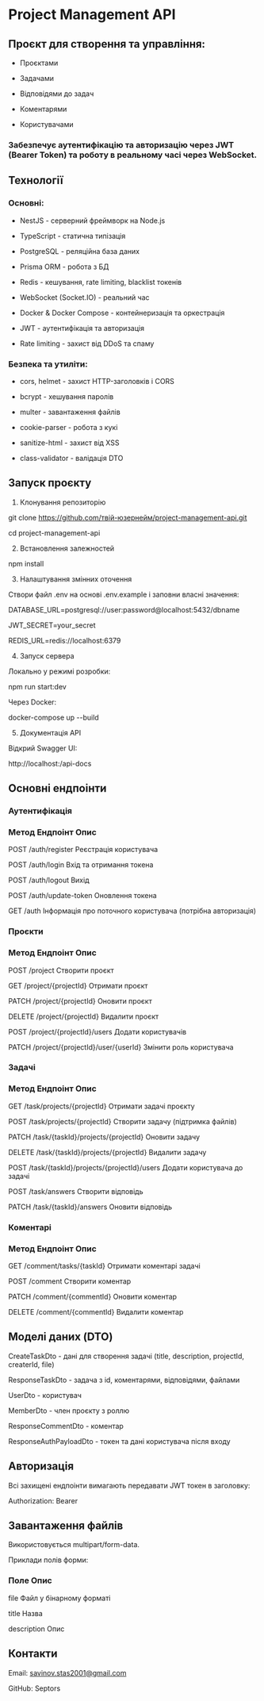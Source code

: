 # Project Management API

## Проєкт для створення та управління:

- Проєктами

- Задачами

- Відповідями до задач

- Коментарями

- Користувачами

### Забезпечує аутентифікацію та авторизацію через JWT (Bearer Token) та роботу в реальному часі через WebSocket.

## Технології

### Основні:

- NestJS - серверний фреймворк на Node.js

- TypeScript - статична типізація

- PostgreSQL - реляційна база даних

- Prisma ORM - робота з БД

- Redis - кешування, rate limiting, blacklist токенів

- WebSocket (Socket.IO) - реальний час

- Docker & Docker Compose - контейнеризація та оркестрація

- JWT - аутентифікація та авторизація

- Rate limiting - захист від DDoS та спаму

### Безпека та утиліти:

- cors, helmet - захист HTTP-заголовків і CORS

- bcrypt - хешування паролів

- multer - завантаження файлів

- cookie-parser - робота з кукі

- sanitize-html - захист від XSS

- class-validator - валідація DTO

## Запуск проєкту

1. Клонування репозиторію

git clone https://github.com/твій-юзернейм/project-management-api.git

cd project-management-api

2. Встановлення залежностей

npm install

3. Налаштування змінних оточення

Створи файл .env на основі .env.example і заповни власні значення:

DATABASE_URL=postgresql://user:password@localhost:5432/dbname

JWT_SECRET=your_secret

REDIS_URL=redis://localhost:6379

4. Запуск сервера

Локально у режимі розробки:

npm run start:dev

Через Docker:

docker-compose up --build

5. Документація API

Відкрий Swagger UI:

http://localhost:<PORT>/api-docs

## Основні ендпоінти

### Аутентифікація

### Метод	Ендпоінт	Опис

POST	/auth/register	Реєстрація користувача

POST	/auth/login	Вхід та отримання токена

POST	/auth/logout	Вихід

POST	/auth/update-token	Оновлення токена

GET	/auth	Інформація про поточного користувача (потрібна авторизація)

### Проєкти

### Метод	Ендпоінт	Опис

POST	/project	Створити проєкт

GET	/project/{projectId}	Отримати проєкт

PATCH	/project/{projectId}	Оновити проєкт

DELETE	/project/{projectId}	Видалити проєкт

POST	/project/{projectId}/users	Додати користувачів

PATCH	/project/{projectId}/user/{userId}	Змінити роль користувача

### Задачі

### Метод	Ендпоінт	Опис

GET	/task/projects/{projectId}	Отримати задачі проєкту

POST	/task/projects/{projectId}	Створити задачу (підтримка файлів)

PATCH	/task/{taskId}/projects/{projectId}	Оновити задачу

DELETE	/task/{taskId}/projects/{projectId}	Видалити задачу

POST	/task/{taskId}/projects/{projectId}/users	Додати користувача до задачі

POST	/task/answers	Створити відповідь

PATCH	/task/{taskId}/answers	Оновити відповідь

### Коментарі

### Метод	Ендпоінт	Опис

GET	/comment/tasks/{taskId}	Отримати коментарі задачі

POST	/comment	Створити коментар

PATCH	/comment/{commentId}	Оновити коментар

DELETE	/comment/{commentId}	Видалити коментар

## Моделі даних (DTO)

CreateTaskDto - дані для створення задачі (title, description, projectId, createrId, file)

ResponseTaskDto - задача з id, коментарями, відповідями, файлами

UserDto - користувач

MemberDto - член проєкту з роллю

ResponseCommentDto - коментар

ResponseAuthPayloadDto - токен та дані користувача після входу

## Авторизація

Всі захищені ендпоінти вимагають передавати JWT токен в заголовку:

Authorization: Bearer <token>

## Завантаження файлів

Використовується multipart/form-data.

Приклади полів форми:

### Поле	Опис

file	Файл у бінарному форматі

title	Назва

description	Опис

## Контакти

Email: savinov.stas2001@gmail.com


GitHub: Septors


